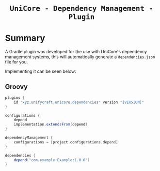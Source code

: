 <div align="center">

# `UniCore - Dependency Management - Plugin`

</div>

# Summary
A Gradle plugin was developed for the use with UniCore's dependency management systems,
this will automatically generate a `dependencies.json` file for you.

Implementing it can be seen below:

## Groovy
```gradle
plugins {
    id "xyz.unifycraft.unicore.dependencies" version "{VERSION}"
}

configurations {
    depend
    implementation.extendsFrom(depend)
}

dependencyManagement {
    configurations = [project.configurations.depend]
}

dependencies {
    depend("com.example:Example:1.0.0")
}
```
